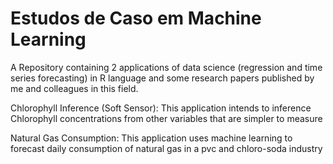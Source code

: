 # Estudos de Caso em Machine Learning
A Repository containing 2 applications of data science (regression and time series forecasting) in R language and some research papers published by me and 
colleagues in this field.

Chlorophyll Inference (Soft Sensor): This application intends to inference Chlorophyll concentrations from other variables that are simpler to measure

Natural Gas Consumption: This application uses machine learning to forecast daily consumption of natural gas in a pvc and chloro-soda industry

 
